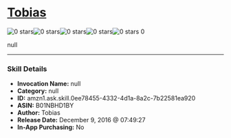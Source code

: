 # [Tobias](http://alexa.amazon.com/#skills/amzn1.ask.skill.0ee78455-4332-4d1a-8a2c-7b22581ea920)
![0 stars](../../images/ic_star_border_black_18dp_1x.png)![0 stars](../../images/ic_star_border_black_18dp_1x.png)![0 stars](../../images/ic_star_border_black_18dp_1x.png)![0 stars](../../images/ic_star_border_black_18dp_1x.png)![0 stars](../../images/ic_star_border_black_18dp_1x.png) 0

null

***

### Skill Details

* **Invocation Name:** null
* **Category:** null
* **ID:** amzn1.ask.skill.0ee78455-4332-4d1a-8a2c-7b22581ea920
* **ASIN:** B01NBHD1BY
* **Author:** Tobias
* **Release Date:** December 9, 2016 @ 07:49:27
* **In-App Purchasing:** No

